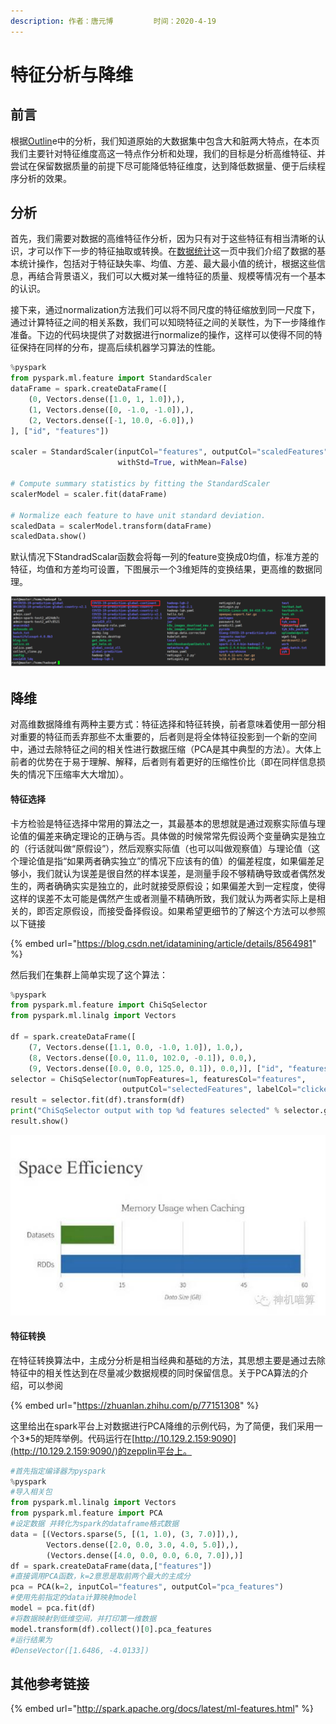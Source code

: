 ```yaml
---
description: 作者：唐元博         时间：2020-4-19
---
```


# 特征分析与降维

## 前言

根据[Outlin](outline.md)e中的分析，我们知道原始的大数据集中包含大和脏两大特点，在本页我们主要针对特征维度高这一特点作分析和处理，我们的目标是分析高维特征、并尝试在保留数据质量的前提下尽可能降低特征维度，达到降低数据量、便于后续程序分析的效果。

## 分析

首先，我们需要对数据的高维特征作分析，因为只有对于这些特征有相当清晰的认识，才可以作下一步的特征抽取或转换。在[数据统计](shu-ju-yu-chu-li-zhi-tong-ji-fen-xi.md)这一页中我们介绍了数据的基本统计操作，包括对于特征缺失率、均值、方差、最大最小值的统计，根据这些信息，再结合背景语义，我们可以大概对某一维特征的质量、规模等情况有一个基本的认识。

接下来，通过normalization方法我们可以将不同尺度的特征缩放到同一尺度下，通过计算特征之间的相关系数，我们可以知晓特征之间的关联性，为下一步降维作准备。下边的代码块提供了对数据进行normalize的操作，这样可以使得不同的特征保持在同样的分布，提高后续机器学习算法的性能。

```python
%pyspark
from pyspark.ml.feature import StandardScaler
dataFrame = spark.createDataFrame([
    (0, Vectors.dense([1.0, 1, 1.0]),),
    (1, Vectors.dense([0, -1.0, -1.0]),),
    (2, Vectors.dense([-1, 10.0, -6.0]),)
], ["id", "features"])

scaler = StandardScaler(inputCol="features", outputCol="scaledFeatures",
                        withStd=True, withMean=False)

# Compute summary statistics by fitting the StandardScaler
scalerModel = scaler.fit(dataFrame)

# Normalize each feature to have unit standard deviation.
scaledData = scalerModel.transform(dataFrame)
scaledData.show()
```

默认情况下StandradScalar函数会将每一列的feature变换成0均值，标准方差的特征，均值和方差均可设置，下图展示一个3维矩阵的变换结果，更高维的数据同理。

![&#x5BF9;&#x7279;&#x5F81;&#x8FDB;&#x884C;&#x6807;&#x51C6;&#x5316;](../.gitbook/assets/image%20%282%29.png)

## 降维

对高维数据降维有两种主要方式：特征选择和特征转换，前者意味着使用一部分相对重要的特征而丢弃那些不太重要的，后者则是将全体特征投影到一个新的空间中，通过去除特征之间的相关性进行数据压缩（PCA是其中典型的方法）。大体上前者的优势在于易于理解、解释，后者则有着更好的压缩性价比（即在同样信息损失的情况下压缩率大大增加）。

#### 特征选择

卡方检验是特征选择中常用的算法之一，其最基本的思想就是通过观察实际值与理论值的偏差来确定理论的正确与否。具体做的时候常常先假设两个变量确实是独立的（行话就叫做“原假设”），然后观察实际值（也可以叫做观察值）与理论值（这个理论值是指“如果两者确实独立”的情况下应该有的值）的偏差程度，如果偏差足够小，我们就认为误差是很自然的样本误差，是测量手段不够精确导致或者偶然发生的，两者确确实实是独立的，此时就接受原假设；如果偏差大到一定程度，使得这样的误差不太可能是偶然产生或者测量不精确所致，我们就认为两者实际上是相关的，即否定原假设，而接受备择假设。如果希望更细节的了解这个方法可以参照以下链接

{% embed url="https://blog.csdn.net/idatamining/article/details/8564981" %}

然后我们在集群上简单实现了这个算法：

```python
%pyspark
from pyspark.ml.feature import ChiSqSelector
from pyspark.ml.linalg import Vectors

df = spark.createDataFrame([
    (7, Vectors.dense([1.1, 0.0, -1.0, 1.0]), 1.0,),
    (8, Vectors.dense([0.0, 11.0, 102.0, -0.1]), 0.0,),
    (9, Vectors.dense([0.0, 0.0, 125.0, 0.1]), 0.0,)], ["id", "features", "clicked"])
selector = ChiSqSelector(numTopFeatures=1, featuresCol="features",
                         outputCol="selectedFeatures", labelCol="clicked")
result = selector.fit(df).transform(df)
print("ChiSqSelector output with top %d features selected" % selector.getNumTopFeatures())
result.show()
```

![&#x6839;&#x636E;&#x5361;&#x65B9;&#x68C0;&#x9A8C;&#x9009;&#x62E9;&#x51FA;&#x6765;&#x7684;&#x7279;&#x5F81;](../.gitbook/assets/image%20%2826%29.png)

#### 特征转换

在特征转换算法中，主成分分析是相当经典和基础的方法，其思想主要是通过去除特征中的相关性达到在尽量减少数据规模的同时保留信息。关于PCA算法的介绍，可以参阅

{% embed url="https://zhuanlan.zhihu.com/p/77151308" %}



这里给出在spark平台上对数据进行PCA降维的示例代码，为了简便，我们采用一个3\*5的矩阵举例。代码运行在[http://10.129.2.159:9090](http://10.129.2.159:9090/)的zepplin平台上。

```python
#首先指定编译器为pyspark
%pyspark 
#导入相关包
from pyspark.ml.linalg import Vectors 
from pyspark.ml.feature import PCA 
#设定数据 并转化为spark的dataframe格式数据
data = [(Vectors.sparse(5, [(1, 1.0), (3, 7.0)]),), 
        Vectors.dense([2.0, 0.0, 3.0, 4.0, 5.0]),), 
        (Vectors.dense([4.0, 0.0, 0.0, 6.0, 7.0]),)] 
df = spark.createDataFrame(data,["features"]) 
#直接调用PCA函数，k=2意思是取前两个最大的主成分
pca = PCA(k=2, inputCol="features", outputCol="pca_features") 
#使用先前指定的data计算映射model
model = pca.fit(df) 
#将数据映射到低维空间，并打印第一维数据
model.transform(df).collect()[0].pca_features
#运行结果为
#DenseVector([1.6486, -4.0133])
```

## 其他参考链接

{% embed url="http://spark.apache.org/docs/latest/ml-features.html" %}

